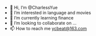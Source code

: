 - 👋 Hi, I’m @CharlessYue
- 👀 I’m interested in language and movies
- 🌱 I’m currently learning finance
- 💞️ I’m looking to collaborate on ...
- 📫 How to reach me ycbeat@163.com

<!---
CharlessYue/CharlessYue is a ✨ special ✨ repository because its `README.md` (this file) appears on your GitHub profile.
You can click the Preview link to take a look at your changes.
--->
